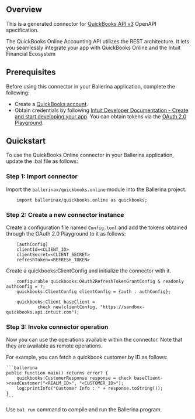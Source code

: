 ## Overview
This is a generated connector for [QuickBooks API v3](https://developer.intuit.com/app/developer/qbo/docs/get-started) OpenAPI specification.

The QuickBooks Online Accounting API utilizes the REST architecture. It lets you seamlessly integrate your app with QuickBooks Online and the Intuit Financial Ecosystem 

## Prerequisites

Before using this connector in your Ballerina application, complete the following:

* Create a [QuickBooks account](https://quickbooks.intuit.com/global/).
* Obtain credentials by following [Intuit Developer Documentation - Create and start developing your app](https://developer.intuit.com/app/developer/qbo/docs/get-started/start-developing-your-app). You can obtain tokens via the [OAuth 2.0 Playground](https://developer.intuit.com/app/developer/playground).

## Quickstart

To use the QuickBooks Online connector in your Ballerina application, update the .bal file as follows:

### Step 1: Import connector
Import the `ballerinax/quickbooks.online` module into the Ballerina project.
```ballerina
    import ballerinax/quickbooks.online as quickbooks;
```

### Step 2: Create a new connector instance
Create a configuration file named `Config.toml` and add the tokens obtained through the OAuth 2.0 Playground to it as follows:
```ballerina
    [authConfig]
    clientId=<CLIENT_ID>
    clientSecret=<CLIENT_SECRET>
    refreshToken=<REFRESH_TOKEN>
```

Create a quickbooks:ClientConfig and initialize the connector with it.
```ballerina
    configurable quickbooks:OAuth2RefreshTokenGrantConfig & readonly authConfig = ?;
    quickbooks:ClientConfig clientConfig = {auth : authConfig};

    quickbooks:Client baseClient = 
            check new(clientConfig, "https://sandbox-quickbooks.api.intuit.com");
```

### Step 3: Invoke connector operation
Now you can use the operations available within the connector. Note that they are available as remote operations.

For example, you can fetch a quickbook customer by ID as follows:

    ```ballerina
    public function main() returns error? {
        quickbooks:CustomerResponse response = check baseClient->readCustomer("<REALM_ID>", "<CUSTOMER_ID>");
        log:printInfo("Customer Info : " + response.toString());
    }
    ```

Use `bal run` command to compile and run the Ballerina program. 
